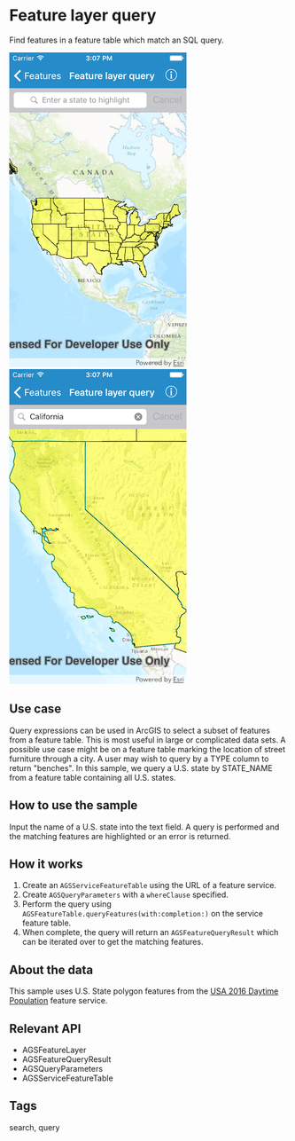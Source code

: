# Feature layer query

Find features in a feature table which match an SQL query.

![Feature layer query options](feature-layer-query-1.png)
![Feature layer query results](feature-layer-query-2.png)

## Use case

Query expressions can be used in ArcGIS to select a subset of features from a feature table. This is most useful in large or complicated data sets. A possible use case might be on a feature table marking the location of street furniture through a city. A user may wish to query by a TYPE column to return "benches". In this sample, we query a U.S. state by STATE_NAME from a feature table containing all U.S. states.

## How to use the sample

Input the name of a U.S. state into the text field. A query is performed and the matching features are highlighted or an error is returned.

## How it works

1. Create an `AGSServiceFeatureTable` using the URL of a feature service.
2. Create `AGSQueryParameters` with a `whereClause` specified.
3. Perform the query using `AGSFeatureTable.queryFeatures(with:completion:)` on the service feature table.
4. When complete, the query will return an `AGSFeatureQueryResult` which can be iterated over to get the matching features.

## About the data

This sample uses U.S. State polygon features from the [USA 2016 Daytime Population](https://www.arcgis.com/home/item.html?id=f01f0eda766344e29f42031e7bfb7d04) feature service.

## Relevant API

* AGSFeatureLayer
* AGSFeatureQueryResult
* AGSQueryParameters
* AGSServiceFeatureTable

## Tags

search, query
